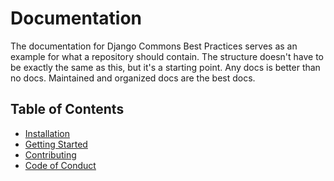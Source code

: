 # Documentation

The documentation for Django Commons Best Practices serves as an example for what
a repository should contain. The structure doesn't have to be exactly the same
as this, but it's a starting point. Any docs is better than no docs. Maintained
and organized docs are the best docs.

## Table of Contents

- [Installation](installation.md)
- [Getting Started](getting_started.md)
- [Contributing](contributing.md)
- [Code of Conduct](../CODE_OF_CONDUCT.md)
